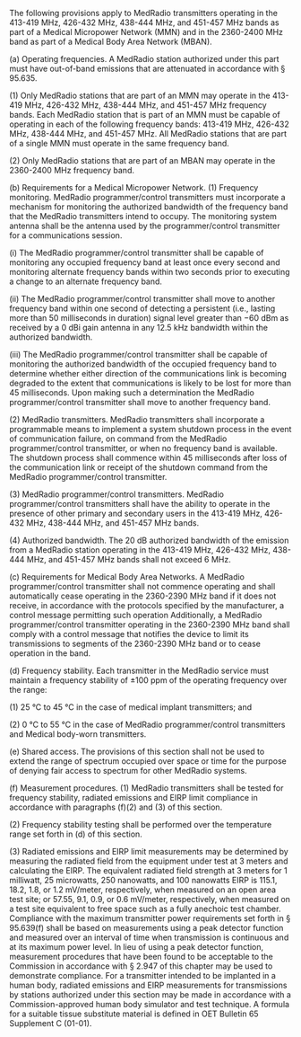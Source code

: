 The following provisions apply to MedRadio transmitters operating in the 413-419 MHz, 426-432 MHz, 438-444 MHz, and 451-457 MHz bands as part of a Medical Micropower Network (MMN) and in the 2360-2400 MHz band as part of a Medical Body Area Network (MBAN).

(a) Operating frequencies. A MedRadio station authorized under this part must have out-of-band emissions that are attenuated in accordance with § 95.635.

(1) Only MedRadio stations that are part of an MMN may operate in the 413-419 MHz, 426-432 MHz, 438-444 MHz, and 451-457 MHz frequency bands. Each MedRadio station that is part of an MMN must be capable of operating in each of the following frequency bands: 413-419 MHz, 426-432 MHz, 438-444 MHz, and 451-457 MHz. All MedRadio stations that are part of a single MMN must operate in the same frequency band.

(2) Only MedRadio stations that are part of an MBAN may operate in the 2360-2400 MHz frequency band.

(b) Requirements for a Medical Micropower Network. (1) Frequency monitoring. MedRadio programmer/control transmitters must incorporate a mechanism for monitoring the authorized bandwidth of the frequency band that the MedRadio transmitters intend to occupy. The monitoring system antenna shall be the antenna used by the programmer/control transmitter for a communications session.

(i) The MedRadio programmer/control transmitter shall be capable of monitoring any occupied frequency band at least once every second and monitoring alternate frequency bands within two seconds prior to executing a change to an alternate frequency band.

(ii) The MedRadio programmer/control transmitter shall move to another frequency band within one second of detecting a persistent (i.e., lasting more than 50 milliseconds in duration) signal level greater than −60 dBm as received by a 0 dBi gain antenna in any 12.5 kHz bandwidth within the authorized bandwidth.

(iii) The MedRadio programmer/control transmitter shall be capable of monitoring the authorized bandwidth of the occupied frequency band to determine whether either direction of the communications link is becoming degraded to the extent that communications is likely to be lost for more than 45 milliseconds. Upon making such a determination the MedRadio programmer/control transmitter shall move to another frequency band.

(2) MedRadio transmitters. MedRadio transmitters shall incorporate a programmable means to implement a system shutdown process in the event of communication failure, on command from the MedRadio programmer/control transmitter, or when no frequency band is available. The shutdown process shall commence within 45 milliseconds after loss of the communication link or receipt of the shutdown command from the MedRadio programmer/control transmitter.

(3) MedRadio programmer/control transmitters. MedRadio programmer/control transmitters shall have the ability to operate in the presence of other primary and secondary users in the 413-419 MHz, 426-432 MHz, 438-444 MHz, and 451-457 MHz bands.

(4) Authorized bandwidth. The 20 dB authorized bandwidth of the emission from a MedRadio station operating in the 413-419 MHz, 426-432 MHz, 438-444 MHz, and 451-457 MHz bands shall not exceed 6 MHz.

(c) Requirements for Medical Body Area Networks. A MedRadio programmer/control transmitter shall not commence operating and shall automatically cease operating in the 2360-2390 MHz band if it does not receive, in accordance with the protocols specified by the manufacturer, a control message permitting such operation Additionally, a MedRadio programmer/control transmitter operating in the 2360-2390 MHz band shall comply with a control message that notifies the device to limit its transmissions to segments of the 2360-2390 MHz band or to cease operation in the band.

(d) Frequency stability. Each transmitter in the MedRadio service must maintain a frequency stability of ±100 ppm of the operating frequency over the range:

(1) 25 °C to 45 °C in the case of medical implant transmitters; and
                                    

(2) 0 °C to 55 °C in the case of MedRadio programmer/control transmitters and Medical body-worn transmitters.

(e) Shared access. The provisions of this section shall not be used to extend the range of spectrum occupied over space or time for the purpose of denying fair access to spectrum for other MedRadio systems.

(f) Measurement procedures. (1) MedRadio transmitters shall be tested for frequency stability, radiated emissions and EIRP limit compliance in accordance with paragraphs (f)(2) and (3) of this section.

(2) Frequency stability testing shall be performed over the temperature range set forth in (d) of this section.

(3) Radiated emissions and EIRP limit measurements may be determined by measuring the radiated field from the equipment under test at 3 meters and calculating the EIRP. The equivalent radiated field strength at 3 meters for 1 milliwatt, 25 microwatts, 250 nanowatts, and 100 nanowatts EIRP is 115.1, 18.2, 1.8, or 1.2 mV/meter, respectively, when measured on an open area test site; or 57.55, 9.1, 0.9, or 0.6 mV/meter, respectively, when measured on a test site equivalent to free space such as a fully anechoic test chamber. Compliance with the maximum transmitter power requirements set forth in § 95.639(f) shall be based on measurements using a peak detector function and measured over an interval of time when transmission is continuous and at its maximum power level. In lieu of using a peak detector function, measurement procedures that have been found to be acceptable to the Commission in accordance with § 2.947 of this chapter may be used to demonstrate compliance. For a transmitter intended to be implanted in a human body, radiated emissions and EIRP measurements for transmissions by stations authorized under this section may be made in accordance with a Commission-approved human body simulator and test technique. A formula for a suitable tissue substitute material is defined in OET Bulletin 65 Supplement C (01-01).

